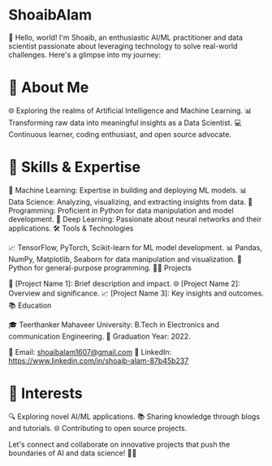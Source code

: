 # ShoaibAlam
👋 Hello, world! I'm Shoaib, an enthusiastic AI/ML practitioner and data scientist passionate about leveraging technology to solve real-world challenges. Here's a glimpse into my journey:

# 🧠 About Me

🌐 Exploring the realms of Artificial Intelligence and Machine Learning.
📊 Transforming raw data into meaningful insights as a Data Scientist.
💻 Continuous learner, coding enthusiast, and open source advocate.

# 🚀 Skills & Expertise

🤖 Machine Learning: Expertise in building and deploying ML models.
📊 Data Science: Analyzing, visualizing, and extracting insights from data.
🐍 Programming: Proficient in Python for data manipulation and model development.
🧠 Deep Learning: Passionate about neural networks and their applications.
🛠️ Tools & Technologies

📈 TensorFlow, PyTorch, Scikit-learn for ML model development.
📊 Pandas, NumPy, Matplotlib, Seaborn for data manipulation and visualization.
🐍 Python for general-purpose programming.
👨‍💻 Projects

🏢 [Project Name 1]: Brief description and impact.
🌐 [Project Name 2]: Overview and significance.
📈 [Project Name 3]: Key insights and outcomes.
📚 Education

🎓 Teerthanker Mahaveer University: B.Tech in Electronics and communication Engineering.
📆 Graduation Year: 2022.

📧 Email: shoaibalam1607@gmail.com
💼 LinkedIn: https://www.linkedin.com/in/shoaib-alam-87b45b237

# 📌 Interests

🔍 Exploring novel AI/ML applications.
📚 Sharing knowledge through blogs and tutorials.
🌐 Contributing to open source projects.

Let's connect and collaborate on innovative projects that push the boundaries of AI and data science! 🤖✨
